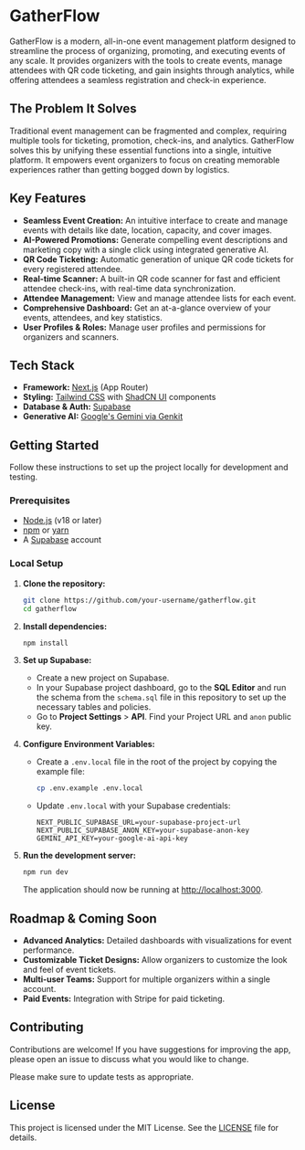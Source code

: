# GatherFlow

GatherFlow is a modern, all-in-one event management platform designed to streamline the process of organizing, promoting, and executing events of any scale. It provides organizers with the tools to create events, manage attendees with QR code ticketing, and gain insights through analytics, while offering attendees a seamless registration and check-in experience.

## The Problem It Solves

Traditional event management can be fragmented and complex, requiring multiple tools for ticketing, promotion, check-ins, and analytics. GatherFlow solves this by unifying these essential functions into a single, intuitive platform. It empowers event organizers to focus on creating memorable experiences rather than getting bogged down by logistics.

## Key Features

*   **Seamless Event Creation:** An intuitive interface to create and manage events with details like date, location, capacity, and cover images.
*   **AI-Powered Promotions:** Generate compelling event descriptions and marketing copy with a single click using integrated generative AI.
*   **QR Code Ticketing:** Automatic generation of unique QR code tickets for every registered attendee.
*   **Real-time Scanner:** A built-in QR code scanner for fast and efficient attendee check-ins, with real-time data synchronization.
*   **Attendee Management:** View and manage attendee lists for each event.
*   **Comprehensive Dashboard:** Get an at-a-glance overview of your events, attendees, and key statistics.
*   **User Profiles & Roles:** Manage user profiles and permissions for organizers and scanners.

## Tech Stack

*   **Framework:** [Next.js](https://nextjs.org/) (App Router)
*   **Styling:** [Tailwind CSS](https://tailwindcss.com/) with [ShadCN UI](https://ui.shadcn.com/) components
*   **Database & Auth:** [Supabase](https://supabase.io/)
*   **Generative AI:** [Google's Gemini via Genkit](https://firebase.google.com/docs/genkit)

## Getting Started

Follow these instructions to set up the project locally for development and testing.

### Prerequisites

*   [Node.js](https://nodejs.org/en) (v18 or later)
*   [npm](https://www.npmjs.com/) or [yarn](https://yarnpkg.com/)
*   A [Supabase](https://supabase.io/) account

### Local Setup

1.  **Clone the repository:**
    ```bash
    git clone https://github.com/your-username/gatherflow.git
    cd gatherflow
    ```

2.  **Install dependencies:**
    ```bash
    npm install
    ```

3.  **Set up Supabase:**
    *   Create a new project on Supabase.
    *   In your Supabase project dashboard, go to the **SQL Editor** and run the schema from the `schema.sql` file in this repository to set up the necessary tables and policies.
    *   Go to **Project Settings** > **API**. Find your Project URL and `anon` public key.

4.  **Configure Environment Variables:**
    *   Create a `.env.local` file in the root of the project by copying the example file:
        ```bash
        cp .env.example .env.local
        ```
    *   Update `.env.local` with your Supabase credentials:
        ```
        NEXT_PUBLIC_SUPABASE_URL=your-supabase-project-url
        NEXT_PUBLIC_SUPABASE_ANON_KEY=your-supabase-anon-key
        GEMINI_API_KEY=your-google-ai-api-key
        ```

5.  **Run the development server:**
    ```bash
    npm run dev
    ```

    The application should now be running at [http://localhost:3000](http://localhost:3000).

## Roadmap & Coming Soon

*   **Advanced Analytics:** Detailed dashboards with visualizations for event performance.
*   **Customizable Ticket Designs:** Allow organizers to customize the look and feel of event tickets.
*   **Multi-user Teams:** Support for multiple organizers within a single account.
*   **Paid Events:** Integration with Stripe for paid ticketing.

## Contributing

Contributions are welcome! If you have suggestions for improving the app, please open an issue to discuss what you would like to change.

Please make sure to update tests as appropriate.

## License

This project is licensed under the MIT License. See the [LICENSE](LICENSE) file for details.
